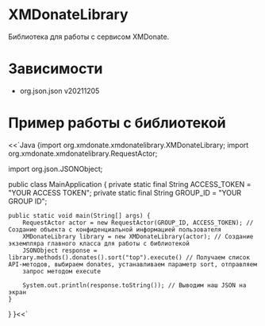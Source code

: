 # XMDonateLibrary
Библиотека для работы с сервисом XMDonate.

# Зависимости
- org.json.json v20211205

# Пример работы с библиотекой
<<`Java
{import org.xmdonate.xmdonatelibrary.XMDonateLibrary;
import org.xmdonate.xmdonatelibrary.RequestActor;

import org.json.JSONObject;

public class MainApplication {
	private static final String ACCESS_TOKEN = "YOUR ACCESS TOKEN";
	private static final String GROUP_ID = "YOUR GROUP ID";

    public static void main(String[] args) {
        RequestActor actor = new RequestActor(GROUP_ID, ACCESS_TOKEN); // Создание объекта с конфиденциальной информацией пользователя
		XMDonateLibrary library = new XMDonateLibrary(actor); // Создание экземпляра главного класса для работы с библиотекой
		JSONObject response = library.methods().donates().sort("top").execute() // Получаем список API-методов, выбираем donates, устанавливаем параметр sort, отправляем
		запрос методом execute
		
		System.out.println(response.toString()); // Выводим наш JSON на экран
    }
}
}<<`
